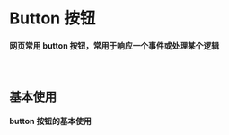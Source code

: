 <script setup lang="ts">
import demo1 from './demo1.vue'
import Preview from '@/components/Preview.vue'
</script>

# Button 按钮

#### 网页常用 button 按钮，常用于响应一个事件或处理某个逻辑

<br/>

## 基本使用

#### button 按钮的基本使用

<br/>
<div class="componetnsBox">
  <demo1/>
</div>

<br/>
<Preview comp-name="Button" demo-name="demo1"/>